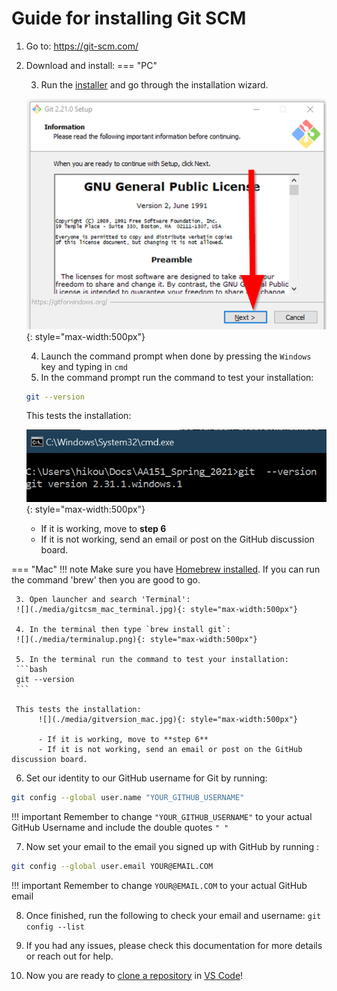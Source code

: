 # Guide for installing Git SCM

1.  Go to: <https://git-scm.com/>

2.  Download and install:
=== "PC"

    3. Run the [installer](https://git-scm.com/download/win) and go through the installation wizard.

    ![](./media/gitInstall.png){: style="max-width:500px"}

    4. Launch the command prompt when done by pressing the `Windows` key and typing in `cmd`
    5. In the command prompt run the command to test your installation:

    ```bash
    git --version
    ```

    This tests the installation: 

    ![](./media/image5.png){: style="max-width:500px"}

    - If it is working, move to **step 6**
    - If it is not working, send an email or post on the GitHub discussion board.

=== "Mac"
    !!! note
        Make sure you have [Homebrew installed](https://brew.sh/). If you can run the command 'brew' then you are good to go.

     3. Open launcher and search 'Terminal':
     ![](./media/gitcsm_mac_terminal.jpg){: style="max-width:500px"}

     4. In the terminal then type `brew install git`:
     ![](./media/terminalup.png){: style="max-width:500px"}

     5. In the terminal run the command to test your installation:
     ```bash
     git --version
     ```

     This tests the installation: 
          ![](./media/gitversion_mac.jpg){: style="max-width:500px"}

          - If it is working, move to **step 6**
          - If it is not working, send an email or post on the GitHub discussion board.

6.  Set our identity to our GitHub username for Git by running:  
```bash
git config --global user.name "YOUR_GITHUB_USERNAME"
```
!!! important
    Remember to change `"YOUR_GITHUB_USERNAME"` to your actual GitHub Username and include the double quotes `" "`

7.  Now set your email to the email you signed up with GitHub by running :

```bash
git config --global user.email YOUR@EMAIL.COM
```

!!! important
    Remember to change `YOUR@EMAIL.COM` to your actual GitHub email

<!-- -->

8.  Once finished, run the following to check your email and username:
`git config --list`

9.  If you had any issues, please check this documentation for more
    details or reach out for help.

10.  Now you are ready to [clone a repository](git_cloning.md) in [VS Code](https://code.visualstudio.com/)!
